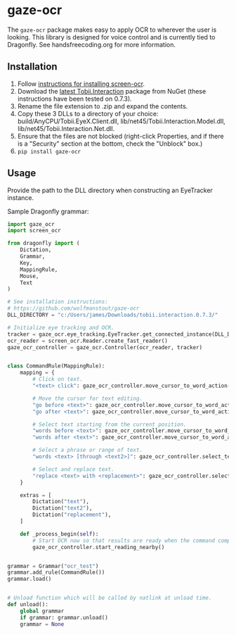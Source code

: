 # gaze-ocr

The `gaze-ocr` package makes easy to apply OCR to wherever the user is
looking. This library is designed for voice control and is currently tied to
Dragonfly. See handsfreecoding.org for more information.

## Installation

1. Follow [instructions for installing
   screen-ocr](https://github.com/wolfmanstout/screen-ocr).
2. Download the [latest
   Tobii.Interaction](https://www.nuget.org/packages/Tobii.Interaction/) package
   from NuGet (these instructions have been tested on 0.7.3).
3. Rename the file extension to .zip and expand the contents.
4. Copy these 3 DLLs to a directory of your choice:
   build/AnyCPU/Tobii.EyeX.Client.dll, lib/net45/Tobii.Interaction.Model.dll,
   lib/net45/Tobii.Interaction.Net.dll.
5. Ensure that the files are not blocked (right-click Properties, and if there
   is a "Security" section at the bottom, check the "Unblock" box.)
6. `pip install gaze-ocr`

## Usage

Provide the path to the DLL directory when constructing an EyeTracker instance.

Sample Dragonfly grammar:

```python
import gaze_ocr
import screen_ocr

from dragonfly import (
    Dictation,
    Grammar,
    Key,
    MappingRule,
    Mouse,
    Text
)

# See installation instructions:
# https://github.com/wolfmanstout/gaze-ocr
DLL_DIRECTORY = "c:/Users/james/Downloads/tobii.interaction.0.7.3/"

# Initialize eye tracking and OCR.
tracker = gaze_ocr.eye_tracking.EyeTracker.get_connected_instance(DLL_DIRECTORY)
ocr_reader = screen_ocr.Reader.create_fast_reader()
gaze_ocr_controller = gaze_ocr.Controller(ocr_reader, tracker)


class CommandRule(MappingRule):
    mapping = {
        # Click on text.
        "<text> click": gaze_ocr_controller.move_cursor_to_word_action("%(text)s") + Mouse("left"),

        # Move the cursor for text editing.
        "go before <text>": gaze_ocr_controller.move_cursor_to_word_action("%(text)s", "before") + Mouse("left"),
        "go after <text>": gaze_ocr_controller.move_cursor_to_word_action("%(text)s", "after") + Mouse("left"),

        # Select text starting from the current position.
        "words before <text>": gaze_ocr_controller.move_cursor_to_word_action("%(text)s", "before") + Key("shift:down") + Mouse("left") + Key("shift:up"),
        "words after <text>": gaze_ocr_controller.move_cursor_to_word_action("%(text)s", "after") + Key("shift:down") + Mouse("left") + Key("shift:up"),

        # Select a phrase or range of text.
        "words <text> [through <text2>]": gaze_ocr_controller.select_text_action("%(text)s", "%(text2)s"),

        # Select and replace text.
        "replace <text> with <replacement>": gaze_ocr_controller.select_text_action("%(text)s") + Text("%(replacement)s"),
    }

    extras = [
        Dictation("text"),
        Dictation("text2"),
        Dictation("replacement"),
    ]

    def _process_begin(self):
        # Start OCR now so that results are ready when the command completes.
        gaze_ocr_controller.start_reading_nearby()


grammar = Grammar("ocr_test")
grammar.add_rule(CommandRule())
grammar.load()


# Unload function which will be called by natlink at unload time.
def unload():
    global grammar
    if grammar: grammar.unload()
    grammar = None
```
